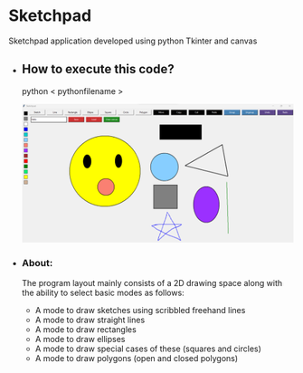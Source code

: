 # Sketchpad
Sketchpad application developed using python Tkinter and canvas 

- ## How to execute this code?
    python < pythonfilename >

    ![Sketchpad GUI](/sketchpadGUI.png)

- ### About: 
    The program layout mainly consists of a 2D drawing space along with the ability to select basic modes as follows:
    - A mode to draw sketches using scribbled freehand lines
    - A mode to draw straight lines
    - A mode to draw rectangles
    - A mode to draw ellipses
    - A mode to draw special cases of these (squares and circles)
    - A mode to draw polygons (open and closed polygons)





